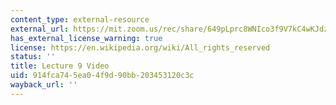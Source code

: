 ```yaml
---
content_type: external-resource
external_url: https://mit.zoom.us/rec/share/649pLprc8WNIco3f9V7kC4wKJdzjeaa80XQb__UKzBt2XiCyIvtsoULwI_jWE4Ae
has_external_license_warning: true
license: https://en.wikipedia.org/wiki/All_rights_reserved
status: ''
title: Lecture 9 Video
uid: 914fca74-5ea0-4f9d-90bb-203453120c3c
wayback_url: ''
---
```

